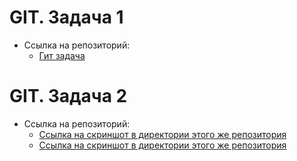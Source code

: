 # GIT. Задача 1
- Ссылка на репозиторий:
  - [Гит задача](http://example.com/ "Необязательная подсказка")
  
# GIT. Задача 2
- Ссылка на репозиторий:
  - [Ссылка на скриншот в директории этого же репозитория](http://example.com/ "Необязательная подсказка")
  - [Ссылка на скриншот в директории этого же репозитория](http://example.com/ "Необязательная подсказка")
